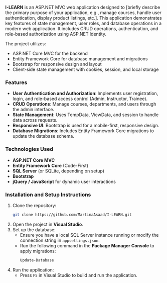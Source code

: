 **I-LEARN** is an ASP.NET MVC web application designed to [briefly describe the primary purpose of your application, e.g., manage courses, handle user authentication, display product listings, etc.]. This application demonstrates key features of state management, user roles, and database operations in a modern web application. It includes CRUD operations, authentication, and role-based authorization using ASP.NET Identity.

The project utilizes:
- ASP.NET Core MVC for the backend
- Entity Framework Core for database management and migrations
- Bootstrap for responsive design and layout
- Client-side state management with cookies, session, and local storage

### **Features**
- **User Authentication and Authorization**: Implements user registration, login, and role-based access control (Admin, Instructor, Trainee).
- **CRUD Operations**: Manage courses, departments, and users through the admin interface.
- **State Management**: Uses TempData, ViewData, and session to handle data across requests.
- **Responsive UI**: Bootstrap is used for a mobile-first, responsive design.
- **Database Migrations**: Includes Entity Framework Core migrations to update the database schema.

### **Technologies Used**
- **ASP.NET Core MVC**
- **Entity Framework Core** (Code-First)
- **SQL Server** (or SQLite, depending on setup)
- **Bootstrap**
- **jQuery / JavaScript** for dynamic user interactions

### **Installation and Setup Instructions**
1. Clone the repository:
   ```bash
   git clone https://github.com/MartinaAsaad/I-LEARN.git
   ```
2. Open the project in **Visual Studio**.
3. Set up the database:
   - Ensure you have a local SQL Server instance running or modify the connection string in `appsettings.json`.
   - Run the following command in the **Package Manager Console** to apply migrations:
     ```bash
     Update-Database
     ```
4. Run the application:
   - Press `F5` in Visual Studio to build and run the application.

